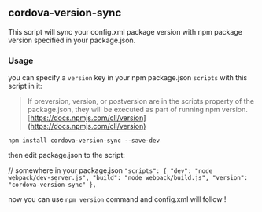 ## cordova-version-sync

This script will sync your config.xml package version with npm package version
specified in your package.json.


### Usage
you can specify a `version` key in your npm package.json `scripts`
with this script in it:

> If preversion, version, or postversion are in the scripts property 
> of the package.json, they will be executed as part of running npm version.
  [https://docs.npmjs.com/cli/version](https://docs.npmjs.com/cli/version)

`npm install cordova-version-sync --save-dev`

then edit package.json to the script:

// somewhere in your package.json
`
 "scripts": {
    "dev": "node webpack/dev-server.js",
    "build": "node webpack/build.js",
    "version": "cordova-version-sync"
  },
`

now you can use `npm version` command and config.xml will follow !